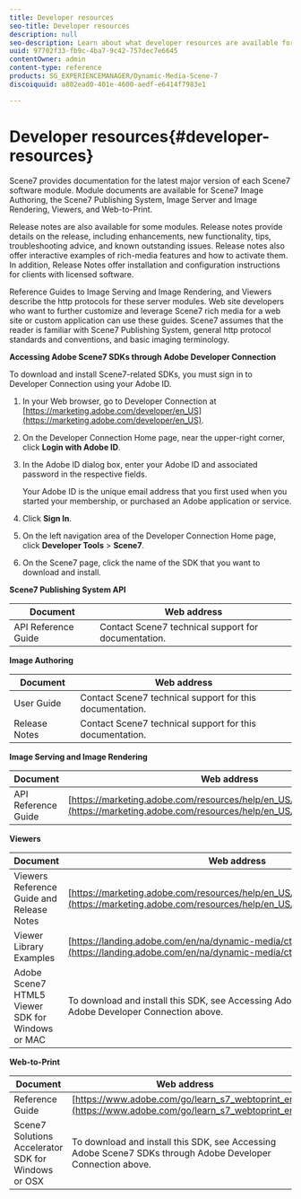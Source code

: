 ```yaml
---
title: Developer resources
seo-title: Developer resources
description: null
seo-description: Learn about what developer resources are available for Dynamic Media.
uuid: 97702f33-fb9c-4ba7-9c42-757dec7e6645
contentOwner: admin
content-type: reference
products: SG_EXPERIENCEMANAGER/Dynamic-Media-Scene-7
discoiquuid: a802ead0-401e-4600-aedf-e6414f7983e1

---
```


# Developer resources{#developer-resources}

Scene7 provides documentation for the latest major version of each Scene7 software module. Module documents are available for Scene7 Image Authoring, the Scene7 Publishing System, Image Server and Image Rendering, Viewers, and Web-to-Print.

Release notes are also available for some modules. Release notes provide details on the release, including enhancements, new functionality, tips, troubleshooting advice, and known outstanding issues. Release notes also offer interactive examples of rich-media features and how to activate them. In addition, Release Notes offer installation and configuration instructions for clients with licensed software.

Reference Guides to Image Serving and Image Rendering, and Viewers describe the http protocols for these server modules. Web site developers who want to further customize and leverage Scene7 rich media for a web site or custom application can use these guides. Scene7 assumes that the reader is familiar with Scene7 Publishing System, general http protocol standards and conventions, and basic imaging terminology.

**Accessing Adobe Scene7 SDKs through Adobe Developer Connection**

To download and install Scene7-related SDKs, you must sign in to Developer Connection using your Adobe ID.

1. In your Web browser, go to Developer Connection at [https://marketing.adobe.com/developer/en_US](https://marketing.adobe.com/developer/en_US).
1. On the Developer Connection Home page, near the upper-right corner, click **Login with Adobe ID**.
1. In the Adobe ID dialog box, enter your Adobe ID and associated password in the respective fields.

   Your Adobe ID is the unique email address that you first used when you started your membership, or purchased an Adobe application or service.

1. Click **Sign In**.
1. On the left navigation area of the Developer Connection Home page, click **Developer Tools** &gt; **Scene7**.
1. On the Scene7 page, click the name of the SDK that you want to download and install.

**Scene7 Publishing System API**

|Document|Web address|
|--- |--- |
|API Reference Guide|Contact Scene7 technical support for documentation.|

**Image Authoring**

|Document|Web address|
|--- |--- |
|User Guide|Contact Scene7 technical support for this documentation.|
|Release Notes|Contact Scene7 technical support for this documentation.|

**Image Serving and Image Rendering**

|Document|Web address|
|--- |--- |
|API Reference Guide| [https://marketing.adobe.com/resources/help/en_US/s7/is_ir_api/index.html](https://marketing.adobe.com/resources/help/en_US/s7/is_ir_api/index.html)|

**Viewers**

|Document|Web address|
|--- |--- |
|Viewers Reference Guide and Release Notes|[https://marketing.adobe.com/resources/help/en_US/s7/viewers_ref/index.html](https://marketing.adobe.com/resources/help/en_US/s7/viewers_ref/index.html)|
|Viewer Library Examples|[https://landing.adobe.com/en/na/dynamic-media/ctir-2755/live-demos.html](https://landing.adobe.com/en/na/dynamic-media/ctir-2755/live-demos.htm)|
|Adobe Scene7 HTML5 Viewer SDK for Windows or MAC|To download and install this SDK, see Accessing Adobe Scene7 SDKs through Adobe Developer Connection above.|

**Web-to-Print**

|Document|Web address|
|--- |--- |
|Reference Guide|[https://www.adobe.com/go/learn_s7_webtoprint_en](https://www.adobe.com/go/learn_s7_webtoprint_en)|
|Scene7 Solutions Accelerator SDK for Windows or OSX|To download and install this SDK, see Accessing Adobe Scene7 SDKs through Adobe Developer Connection above.|